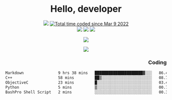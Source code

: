 # <div align='center' >Hello, developer</div>

<div align='center'>
  <a ><img src="https://img.shields.io/badge/dynamic/json?url=https%3A%2F%2Fapi.swo.moe%2Fstats%2Fgithub%2FFree-Aaron-Li&query=count&color=181717&label=GitHub&labelColor=282c34&logo=github&suffix=+follows&cacheSeconds=3600"></a>
  <a href="https://wakatime.com/@fe40087f-8eae-48dc-9950-ad0633db1591"><img src="https://wakatime.com/badge/user/fe40087f-8eae-48dc-9950-ad0633db1591.svg" alt="Total time coded since Mar 9 2022" /></a>
</div>
<div align='center'>
  <a><img src="https://img.shields.io/badge/C%2FC%2B%2B%20-%20%2375664D"></a>
  <a><img src="https://img.shields.io/badge/Kotlin%20-%20%2375664D"></a>
  <a><img src="https://img.shields.io/badge/JavaScript%20-%20%2375664D"></a>
</div>

<p align="center">
  <img src="https://readme-typing-svg.demolab.com/?lines=你好!+开发者;Hello!+ developer&font=Fira%20Code&center=true&width=380&height=50&duration=4000&pause=1000">
</p>


<div align='center'>
  <a> <img src="https://github-readme-streak-stats.herokuapp.com/?user=free-aaron-li" /> </a>
</div>

<div align='right'>
  <h3>Coding</h3>
</div>

<!--START_SECTION:waka-->
```txt
Markdown               9 hrs 38 mins   █████████████████████▓░░░   86.40 %
C++                    58 mins         ██▒░░░░░░░░░░░░░░░░░░░░░░   08.71 %
ObjectiveC             23 mins         █░░░░░░░░░░░░░░░░░░░░░░░░   03.44 %
Python                 5 mins          ▒░░░░░░░░░░░░░░░░░░░░░░░░   00.78 %
BashPro Shell Script   2 mins          ░░░░░░░░░░░░░░░░░░░░░░░░░   00.35 %
```
<!--END_SECTION:waka-->




